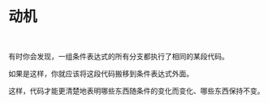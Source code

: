 # 动机

<br>

有时你会发现，一组条件表达式的所有分支都执行了相同的某段代码。

如果是这样，你就应该将这段代码搬移到条件表达式外面。

这样，代码才能更清楚地表明哪些东西随条件的变化而变化、哪些东西保持不变。

<br>

